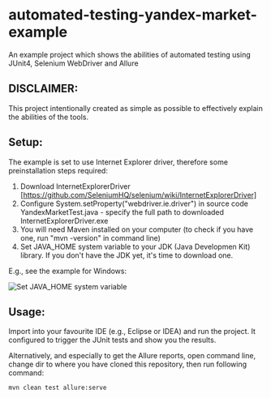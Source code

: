 # automated-testing-yandex-market-example
An example project which shows the abilities of automated testing using JUnit4, Selenium WebDriver and Allure

DISCLAIMER: 
-----------
This project intentionally created as simple as possible to effectively explain the abilities of the tools.

Setup:
----------
The example is set to use Internet Explorer driver, therefore some preinstallation steps required:
1. Download InternetExplorerDriver [https://github.com/SeleniumHQ/selenium/wiki/InternetExplorerDriver]
2. Configure System.setProperty("webdriver.ie.driver") in source code YandexMarketTest.java - specify the full path to downloaded InternetExplorerDriver.exe
3. You will need Maven installed on your computer (to check if you have one, run "mvn -version" in command line)
4. Set JAVA_HOME system variable to your JDK (Java Developmen Kit) library. If you don't have the JDK yet, it's time to download one. 

E.g., see the example for Windows:

![Set JAVA_HOME system variable](http://testercity.ru/wp-content/uploads/2017/11/Java8_JAVA_HOME.png)

Usage:
----------
Import into your favourite IDE (e.g., Eclipse or IDEA) and run the project. It configured to trigger the JUnit tests and show you the results.

Alternatively, and especially to get the Allure reports, open command line, change dir to where you have cloned this repository, then run following command:
```shell
mvn clean test allure:serve
```

